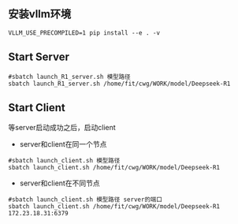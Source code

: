 ## 安装vllm环境
```
VLLM_USE_PRECOMPILED=1 pip install --e . -v
```


## Start Server

```
#sbatch launch_R1_server.sh 模型路径
sbatch launch_R1_server.sh /home/fit/cwg/WORK/model/Deepseek-R1
```


## Start Client
等server启动成功之后，启动client
- server和client在同一个节点
```
#sbatch launch_client.sh 模型路径
sbatch launch_client.sh /home/fit/cwg/WORK/model/Deepseek-R1
```

- server和client在不同节点
```
#sbatch launch_client.sh 模型路径 server的端口
sbatch launch_client.sh /home/fit/cwg/WORK/model/Deepseek-R1 172.23.18.31:6379
```